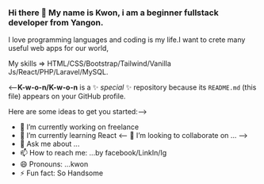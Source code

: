 ### Hi there 👋  My name is Kwon, i am a beginner fullstack developer from Yangon.
I love programming languages and coding is my life.I want to crete many useful web apps for our world,

My skills => HTML/CSS/Bootstrap/Tailwind/Vanilla Js/React/PHP/Laravel/MySQL.

<--**K-w-o-n/K-w-o-n** is a ✨ _special_ ✨ repository because its `README.md` (this file) appears on your GitHub profile.

Here are some ideas to get you started:-->

- 🔭 I’m currently working on freelance
- 🌱 I’m currently learning React
<-- 👯 I’m looking to collaborate on ... -->
- 💬 Ask me about ...
- 📫 How to reach me: ...by facebook/LinkIn/Ig
- 😄 Pronouns: ...kwon
- ⚡ Fun fact: So Handsome

